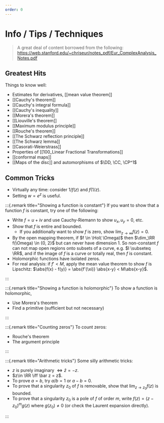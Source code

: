 ```yaml
---
order: 0
---
```


# Info / Tips / Techniques

> A great deal of content borrowed from the following: <https://web.stanford.edu/~chriseur/notes_pdf/Eur_ComplexAnalysis_Notes.pdf>

## Greatest Hits

Things to know well:

- Estimates for derivatives, [[mean value theorem]]
- [[Cauchy's theorem]]
- [[Cauchy's integral formula]]
- [[Cauchy's inequality]]
- [[Morera's theorem]]
- [[Liouville's theorem]]
- [[Maximum modulus principle]]
- [[Rouche's theorem]]
- [[The Schwarz reflection principle]]
- [[The Schwarz lemma]]
- [[Casorati-Weierstrass]]
- Properties of [[100_Linear Fractional Transformations]] 
- [[conformal maps]]
- [[Maps of the disc]] and automorphisms of $\DD, \CC, \CP^1$

## Common Tricks

- Virtually any time: consider $1/f(z)$ and $f(1/z)$.
- Setting $w=e^z$ is useful.

:::{.remark title="Showing a function is constant"}
If you want to show that a function $f$ is constant, try one of the following:

- Write $f = u + iv$ and use Cauchy-Riemann to show $u_x, u_y = 0$, etc.
- Show that $f$ is entire and bounded.
  - If you additionally want to show $f$ is zero, show $\lim_{z\to\infty} f(z) = 0$.
- By the open mapping theorem, if $f \in \Hol( \Omega)$ then $\dim_\RR f(\Omega) \in {0, 2}$ but can never have dimension 1. So non-constant $f$ can not map open regions onto subsets of a curve, e.g. $I \subseteq \RR$, and if the image of $f$ is a curve or totally real, then $f$ is constant.
- Holomorphic functions have isolated zeros.
- For real analysis: if $f' < M$, apply the mean value theorem to show $f$ is Lipschitz: $\abs{f(x) - f(y)} = \abs{f'(\xi)} \abs{x-y} < M\abs{x-y}$.

:::

:::{.remark title="Showing a function is holomorphic"}
To show a function is holomorphic,

- Use Morera's theorem
- Find a primitive (sufficient but not necessary)

:::

:::{.remark title="Counting zeros"}
To count zeros:

- Rouche's theorem
- The argument principle

:::


:::{.remark title="Arithmetic tricks"}
Some silly arithmetic tricks:

- $z$ is purely imaginary $\iff \bar{z} = -z$.
- $z\in \RR \iff \bar z = z$.
- To prove $a=b$, try $a/b = 1$ or $a-b=0$.
- To prove that a singularity $z_0$ of $f$ is removable, show that $\lim_{z\to z_0} f(z)$ is bounded.
- To prove that a singularity $z_0$ is a pole of $f$ of order $m$, write $f(z) = (z-z_0)^mg(z)$ where $g(z_0)\neq 0$ (or check the Laurent expansion directly).

:::


